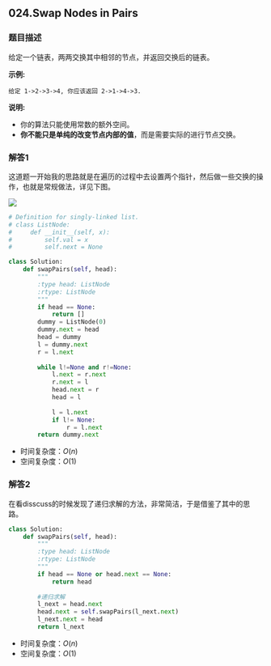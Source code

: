 ## 024.Swap Nodes in Pairs

### 题目描述

给定一个链表，两两交换其中相邻的节点，并返回交换后的链表。

**示例:**

```
给定 1->2->3->4, 你应该返回 2->1->4->3.
```

**说明:**

- 你的算法只能使用常数的额外空间。
- **你不能只是单纯的改变节点内部的值**，而是需要实际的进行节点交换。



### 解答1

​	这道题一开始我的思路就是在遍历的过程中去设置两个指针，然后做一些交换的操作，也就是常规做法，详见下图。

![](https://note.youdao.com/yws/api/personal/file/WEBb2e52b14748a889ad1b0efd9bb4f6a9c?method=download&shareKey=c5e5ec315b868279e8bcf9bd49313472)



```python
# Definition for singly-linked list.
# class ListNode:
#     def __init__(self, x):
#         self.val = x
#         self.next = None

class Solution:
    def swapPairs(self, head):
        """
        :type head: ListNode
        :rtype: ListNode
        """
        if head == None:
            return []
        dummy = ListNode(0)
        dummy.next = head
        head = dummy
        l = dummy.next
        r = l.next
        
        while l!=None and r!=None:
            l.next = r.next
            r.next = l
            head.next = r
            head = l
            
            l = l.next
            if l!= None:
                r = l.next
        return dummy.next
```

- 时间复杂度：$O(n)$
- 空间复杂度：$O(1)$

### 解答2

​	在看disscuss的时候发现了递归求解的方法，非常简洁，于是借鉴了其中的思路。

```python
class Solution:
    def swapPairs(self, head):
        """
        :type head: ListNode
        :rtype: ListNode
        """
        if head == None or head.next == None:
            return head
        
        #递归求解
        l_next = head.next
        head.next = self.swapPairs(l_next.next)
        l_next.next = head
        return l_next
```

- 时间复杂度：$O(n)$
- 空间复杂度：$O(1)$